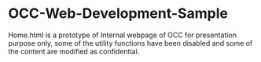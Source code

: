 # OCC-Web-Development-Sample
Home.html is a prototype of Internal webpage of OCC for presentation purpose only, some of the utility functions have been disabled and some of the content are modified as confidential.  
